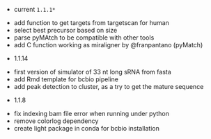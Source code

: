 - current `1.1.1*`

* add function to get targets from targetscan for human
* select best precursor based on size
* parse pyMAtch to be compatible with other tools
* add C function working as miraligner by @franpantano (pyMatch)

- 1.1.14

* first version of simulator of 33 nt long sRNA from fasta
* add Rmd template for bcbio pipeline
* add peak detection to cluster, as a try to get the mature sequence

- 1.1.8

 * fix indexing bam file error when running under python
 * remove colorlog dependency
 * create light package in conda for bcbio installation

